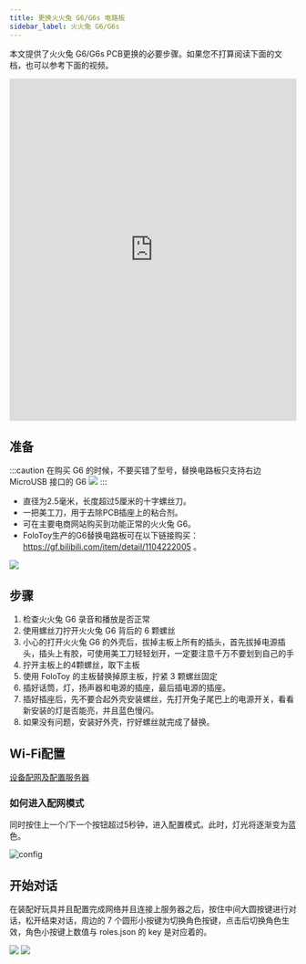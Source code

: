 ```yaml
---
title: 更换火火兔 G6/G6s 电路板
sidebar_label: 火火兔 G6/G6s
---
```


本文提供了火火兔 G6/G6s PCB更换的必要步骤。如果您不打算阅读下面的文档，也可以参考下面的视频。

<iframe width="100%" height="600" src="https://www.youtube.com/embed/hR7V1izzeZw?si=T3cY8y4Oy2Bxkg0H" title="YouTube video player" frameBorder="0" allow="accelerometer; autoplay; clipboard-write; encrypted-media; gyroscope; picture-in-picture; web-share" allowfullscreen></iframe>


## 准备

:::caution
在购买 G6 的时候，不要买错了型号，替换电路板只支持右边 MicroUSB 接口的 G6
<img src="https://user-images.githubusercontent.com/1455685/281634732-af6d9f5e-a11d-42d7-9d6f-3a296a4aac42.png" />
:::

- 直径为2.5毫米，长度超过5厘米的十字螺丝刀。
- 一把美工刀，用于去除PCB插座上的粘合剂。
- 可在主要电商网站购买到功能正常的火火兔 G6。
- FoloToy生产的G6替换电路板可在以下链接购买：https://gf.bilibili.com/item/detail/1104222005 。

<img src="https://user-images.githubusercontent.com/1455685/281617149-782ee59a-1c4a-4a80-8516-1a2946c477cc.jpg" />

## 步骤

1. 检查火火兔 G6 录音和播放是否正常
2. 使用螺丝刀拧开火火兔 G6 背后的 6 颗螺丝
3. 小心的打开火火兔 G6 的外壳后，拔掉主板上所有的插头，首先拔掉电源插头，插头上有胶，可使用美工刀轻轻划开，一定要注意千万不要划到自己的手
4. 拧开主板上的4颗螺丝，取下主板
5. 使用 FoloToy 的主板替换掉原主板，拧紧 3 颗螺丝固定
6. 插好话筒，灯，扬声器和电源的插座，最后插电源的插座。
7. 插好插座后，先不要合起外壳安装螺丝，先打开兔子尾巴上的电源开关，看看新安装的灯是否能亮，并且蓝色慢闪。
8. 如果没有问题，安装好外壳，拧好螺丝就完成了替换。

## Wi-Fi配置

[设备配网及配置服务器](../manual/wifi-connect.md)

### 如何进入配网模式

同时按住上一个/下一个按钮超过5秒钟，进入配置模式。此时，灯光将逐渐变为蓝色。

   ![config](https://user-images.githubusercontent.com/1455685/281584076-b5234f63-f7b5-4e8e-a710-6eedf19b8997.jpg)


<!-- 1. 打开玩具背面的开关以供电。蓝色闪烁的灯光表示玩具已进入配对模式。

2. 同时按住上一个/下一个按钮超过5秒钟，进入配置模式。此时，灯光将逐渐变为蓝色。

   ![config](https://user-images.githubusercontent.com/1455685/281584076-b5234f63-f7b5-4e8e-a710-6eedf19b8997.jpg)

3. 连接到玩具的热点。

   打开您的手机或计算机，并选择“FoloToy-xxxx”无线网络。稍等片刻，您的手机或计算机将自动打开一个配置页面，在该页面中您可以设置要连接到哪个WiFi网络、服务器地址和端口号。

   **如果尚未设置自己的服务器，则需要提供服务器地址/端口，请参考 [Server Installation](installation/docker.md)。**

   :::caution
   如果没有弹出任何页面，也可以通过在浏览器中输入 http://192.168.4.1 来进行配置。
   :::

   * 进入配置模式：同时按住前面板上向前和向后按钮5秒钟；此时耳朵灯会闪烁蓝色。
   * 连接 FoloToy：使用手机或计算机搜索可用WiFi网络；找到名为"FoloToy-xxxx"（例如FoloToy-b8a2）的网络。
   * 打开配置页面：一旦连接到 FoloToy 的 WiFi 网络，将自动打开一个配置页面。
   * 主屏幕说明：主屏幕上有三个按钮 - "Configure WiFi"用于设置WiFi连接；"Info"用于查看硬件信息；"Exit"用于退出配置。请参考下面的图片。

   ![config](https://github.com/FoloToy/folotoy-tool/assets/1455685/3cf6d0ac-9504-40ec-94c1-54a09a990fd4) -->


## 开始对话

在装配好玩具并且配置完成网络并且连接上服务器之后，按住中间大圆按键进行对话，松开结束对话，周边的 7 个圆形小按键为切换角色按键，点击后切换角色生效，角色小按键上数值与 roles.json 的 key 是对应着的。

<img src="https://user-images.githubusercontent.com/1455685/278226434-d732ea4b-f4de-4f91-920b-f5bcc17e779f.png" />
<img src="https://user-images.githubusercontent.com/1455685/272765538-a9bcdf56-300a-4bae-a10f-ce7554a072fe.png" />